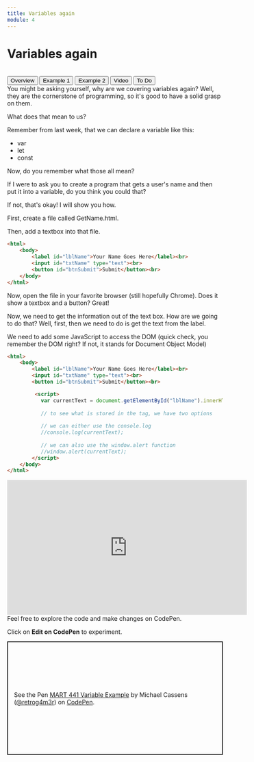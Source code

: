 ```yaml
---
title: Variables again
module: 4
---
```


# Variables again <br />


<br />
<div class="tab">
  <button class="tablinks active" onclick="openTab(event, 'Overview')">Overview</button>
  <button class="tablinks" onclick="openTab(event, 'Example1')">Example 1</button>
  <button class="tablinks" onclick="openTab(event, 'Example2')">Example 2</button>
  <button class="tablinks" onclick="openTab(event, 'Video')">Video</button>
  <button class="tablinks" onclick="openTab(event, 'ToDo')">To Do</button>
</div>
<div id="Overview" class="tabcontent" style="display:block"  markdown="1">
You might be asking yourself, why are we covering variables again?  Well, they are the cornerstone of programming, so it's good to have a solid grasp on them.

What does that mean to us?

Remember from last week, that we can declare a variable like this:

- var
- let
- const

Now, do you remember what those all mean?

</div>
<div id="Example1" class="tabcontent" >
<div class="tabhtml" markdown="1">

If I were to ask you to create a program that gets a user's name and then put it into a variable, do you think you could that? 

If not, that's okay!  I will show you how.

First, create a file called GetName.html.

Then, add a textbox into that file.

```html
<html>
    <body>
        <label id="lblName">Your Name Goes Here</label><br>
        <input id="txtName" type="text"><br>
        <button id="btnSubmit">Submit</button><br>
    </body>
</html>
```

Now, open the file in your favorite browser (still hopefully Chrome).  Does it show a textbox and a button? Great!
</div>
</div>
<div id="Example2" class="tabcontent" >
<div class="tabhtml" markdown="1">

Now, we need to get the information out of the text box.  How are we going to do that?  Well, first, then we need to do is get the text from the label.

We need to add some JavaScript to access the DOM (quick check, you remember the DOM right?  If not, it stands for Document Object Model)

```html
<html>
    <body>
        <label id="lblName">Your Name Goes Here</label><br>
        <input id="txtName" type="text"><br>
        <button id="btnSubmit">Submit</button><br>

         <script>
           var currentText = document.getElementById("lblName").innerHTML;
           
           // to see what is stored in the tag, we have two options
           
           // we can either use the console.log
           //console.log(currentText); 
            
           // we can also use the window.alert function 
           //window.alert(currentText); 
        </script>
    </body>
</html>
```
</div>
</div>
<div id="Video" class="tabcontent" >
<div class="tabhtml" markdown="1">

<div class="embed-responsive embed-responsive-16by9"><iframe width="560" height="315" src="https://www.youtube.com/embed/g2SFQfttRYg" frameborder="0" allow="accelerometer; autoplay; encrypted-media; gyroscope; picture-in-picture" allowfullscreen></iframe></div>

</div>
</div>

<div id="ToDo" class="tabcontent" >
<div class="tabhtml" markdown="1">
Feel free to explore the code and make changes on CodePen.  

Click on **Edit on CodePen** to experiment.

<p class="codepen" data-height="265" data-theme-id="dark" data-default-tab="html,result" data-user="retrog4m3r" data-slug-hash="qBqWeQK" style="height: 265px; box-sizing: border-box; display: flex; align-items: center; justify-content: center; border: 2px solid; margin: 1em 0; padding: 1em;" data-pen-title="MART 441 Variable Example">
  <span>See the Pen <a href="https://codepen.io/retrog4m3r/pen/qBqWeQK">
  MART 441 Variable Example</a> by Michael Cassens (<a href="https://codepen.io/retrog4m3r">@retrog4m3r</a>)
  on <a href="https://codepen.io">CodePen</a>.</span>
</p>
<script async src="https://cpwebassets.codepen.io/assets/embed/ei.js"></script>
</div>
</div>